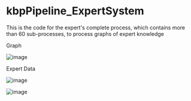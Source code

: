 # kbpPipeline_ExpertSystem
This is the code for the expert's complete process, which contains more than 60 sub-processes, to process graphs of expert knowledge

Graph 

![image](https://github.com/RogerJTX/Notes_And_Paper_Sharing/blob/master/image_knowledge_graph/kbp_pipeline.png)

Expert Data

![image](https://github.com/RogerJTX/Notes_And_Paper_Sharing/blob/master/image_knowledge_graph/kbp_pipeline_03.png)

![image](https://github.com/RogerJTX/Notes_And_Paper_Sharing/blob/master/image_knowledge_graph/kbp_pipeline_02.png)

